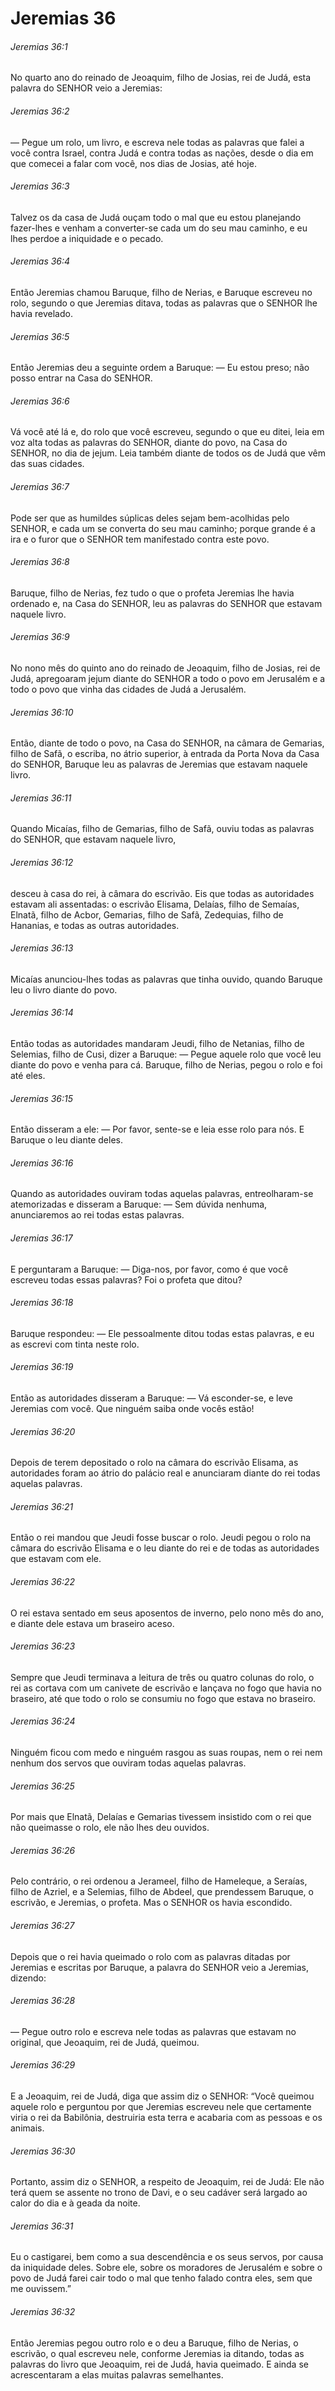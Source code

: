 # Jeremias 36

###### Jeremias 36:1

No quarto ano do reinado de Jeoaquim, filho de Josias, rei de Judá, esta palavra do SENHOR veio a Jeremias:

###### Jeremias 36:2

— Pegue um rolo, um livro, e escreva nele todas as palavras que falei a você contra Israel, contra Judá e contra todas as nações, desde o dia em que comecei a falar com você, nos dias de Josias, até hoje.

###### Jeremias 36:3

Talvez os da casa de Judá ouçam todo o mal que eu estou planejando fazer-lhes e venham a converter-se cada um do seu mau caminho, e eu lhes perdoe a iniquidade e o pecado.

###### Jeremias 36:4

Então Jeremias chamou Baruque, filho de Nerias, e Baruque escreveu no rolo, segundo o que Jeremias ditava, todas as palavras que o SENHOR lhe havia revelado.

###### Jeremias 36:5

Então Jeremias deu a seguinte ordem a Baruque: — Eu estou preso; não posso entrar na Casa do SENHOR.

###### Jeremias 36:6

Vá você até lá e, do rolo que você escreveu, segundo o que eu ditei, leia em voz alta todas as palavras do SENHOR, diante do povo, na Casa do SENHOR, no dia de jejum. Leia também diante de todos os de Judá que vêm das suas cidades.

###### Jeremias 36:7

Pode ser que as humildes súplicas deles sejam bem-acolhidas pelo SENHOR, e cada um se converta do seu mau caminho; porque grande é a ira e o furor que o SENHOR tem manifestado contra este povo.

###### Jeremias 36:8

Baruque, filho de Nerias, fez tudo o que o profeta Jeremias lhe havia ordenado e, na Casa do SENHOR, leu as palavras do SENHOR que estavam naquele livro.

###### Jeremias 36:9

No nono mês do quinto ano do reinado de Jeoaquim, filho de Josias, rei de Judá, apregoaram jejum diante do SENHOR a todo o povo em Jerusalém e a todo o povo que vinha das cidades de Judá a Jerusalém.

###### Jeremias 36:10

Então, diante de todo o povo, na Casa do SENHOR, na câmara de Gemarias, filho de Safã, o escriba, no átrio superior, à entrada da Porta Nova da Casa do SENHOR, Baruque leu as palavras de Jeremias que estavam naquele livro.

###### Jeremias 36:11

Quando Micaías, filho de Gemarias, filho de Safã, ouviu todas as palavras do SENHOR, que estavam naquele livro,

###### Jeremias 36:12

desceu à casa do rei, à câmara do escrivão. Eis que todas as autoridades estavam ali assentadas: o escrivão Elisama, Delaías, filho de Semaías, Elnatã, filho de Acbor, Gemarias, filho de Safã, Zedequias, filho de Hananias, e todas as outras autoridades.

###### Jeremias 36:13

Micaías anunciou-lhes todas as palavras que tinha ouvido, quando Baruque leu o livro diante do povo.

###### Jeremias 36:14

Então todas as autoridades mandaram Jeudi, filho de Netanias, filho de Selemias, filho de Cusi, dizer a Baruque: — Pegue aquele rolo que você leu diante do povo e venha para cá. Baruque, filho de Nerias, pegou o rolo e foi até eles.

###### Jeremias 36:15

Então disseram a ele: — Por favor, sente-se e leia esse rolo para nós. E Baruque o leu diante deles.

###### Jeremias 36:16

Quando as autoridades ouviram todas aquelas palavras, entreolharam-se atemorizadas e disseram a Baruque: — Sem dúvida nenhuma, anunciaremos ao rei todas estas palavras.

###### Jeremias 36:17

E perguntaram a Baruque: — Diga-nos, por favor, como é que você escreveu todas essas palavras? Foi o profeta que ditou?

###### Jeremias 36:18

Baruque respondeu: — Ele pessoalmente ditou todas estas palavras, e eu as escrevi com tinta neste rolo.

###### Jeremias 36:19

Então as autoridades disseram a Baruque: — Vá esconder-se, e leve Jeremias com você. Que ninguém saiba onde vocês estão!

###### Jeremias 36:20

Depois de terem depositado o rolo na câmara do escrivão Elisama, as autoridades foram ao átrio do palácio real e anunciaram diante do rei todas aquelas palavras.

###### Jeremias 36:21

Então o rei mandou que Jeudi fosse buscar o rolo. Jeudi pegou o rolo na câmara do escrivão Elisama e o leu diante do rei e de todas as autoridades que estavam com ele.

###### Jeremias 36:22

O rei estava sentado em seus aposentos de inverno, pelo nono mês do ano, e diante dele estava um braseiro aceso.

###### Jeremias 36:23

Sempre que Jeudi terminava a leitura de três ou quatro colunas do rolo, o rei as cortava com um canivete de escrivão e lançava no fogo que havia no braseiro, até que todo o rolo se consumiu no fogo que estava no braseiro.

###### Jeremias 36:24

Ninguém ficou com medo e ninguém rasgou as suas roupas, nem o rei nem nenhum dos servos que ouviram todas aquelas palavras.

###### Jeremias 36:25

Por mais que Elnatã, Delaías e Gemarias tivessem insistido com o rei que não queimasse o rolo, ele não lhes deu ouvidos.

###### Jeremias 36:26

Pelo contrário, o rei ordenou a Jerameel, filho de Hameleque, a Seraías, filho de Azriel, e a Selemias, filho de Abdeel, que prendessem Baruque, o escrivão, e Jeremias, o profeta. Mas o SENHOR os havia escondido.

###### Jeremias 36:27

Depois que o rei havia queimado o rolo com as palavras ditadas por Jeremias e escritas por Baruque, a palavra do SENHOR veio a Jeremias, dizendo:

###### Jeremias 36:28

— Pegue outro rolo e escreva nele todas as palavras que estavam no original, que Jeoaquim, rei de Judá, queimou.

###### Jeremias 36:29

E a Jeoaquim, rei de Judá, diga que assim diz o SENHOR: “Você queimou aquele rolo e perguntou por que Jeremias escreveu nele que certamente viria o rei da Babilônia, destruiria esta terra e acabaria com as pessoas e os animais.

###### Jeremias 36:30

Portanto, assim diz o SENHOR, a respeito de Jeoaquim, rei de Judá: Ele não terá quem se assente no trono de Davi, e o seu cadáver será largado ao calor do dia e à geada da noite.

###### Jeremias 36:31

Eu o castigarei, bem como a sua descendência e os seus servos, por causa da iniquidade deles. Sobre ele, sobre os moradores de Jerusalém e sobre o povo de Judá farei cair todo o mal que tenho falado contra eles, sem que me ouvissem.”

###### Jeremias 36:32

Então Jeremias pegou outro rolo e o deu a Baruque, filho de Nerias, o escrivão, o qual escreveu nele, conforme Jeremias ia ditando, todas as palavras do livro que Jeoaquim, rei de Judá, havia queimado. E ainda se acrescentaram a elas muitas palavras semelhantes.

